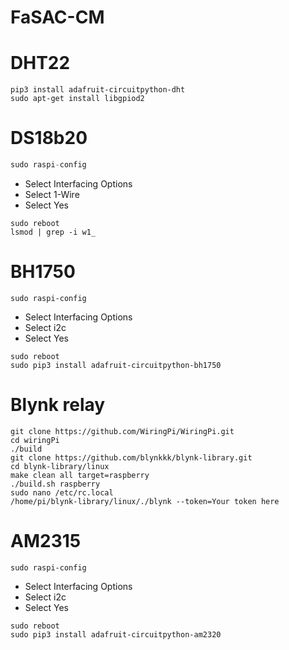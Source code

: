 # FaSAC-CM

# DHT22
```
pip3 install adafruit-circuitpython-dht
sudo apt-get install libgpiod2
```

# DS18b20
```py
sudo raspi-config
```
- Select Interfacing Options
- Select 1-Wire
- Select Yes
```
sudo reboot
lsmod | grep -i w1_
```

# BH1750
```
sudo raspi-config
```
- Select Interfacing Options
- Select i2c
- Select Yes
```
sudo reboot
sudo pip3 install adafruit-circuitpython-bh1750
```

# Blynk relay
```
git clone https://github.com/WiringPi/WiringPi.git
cd wiringPi
./build
git clone https://github.com/blynkkk/blynk-library.git
cd blynk-library/linux
make clean all target=raspberry
./build.sh raspberry
sudo nano /etc/rc.local
/home/pi/blynk-library/linux/./blynk --token=Your token here
```

# AM2315
```
sudo raspi-config
```
- Select Interfacing Options
- Select i2c
- Select Yes
```
sudo reboot
sudo pip3 install adafruit-circuitpython-am2320
```
